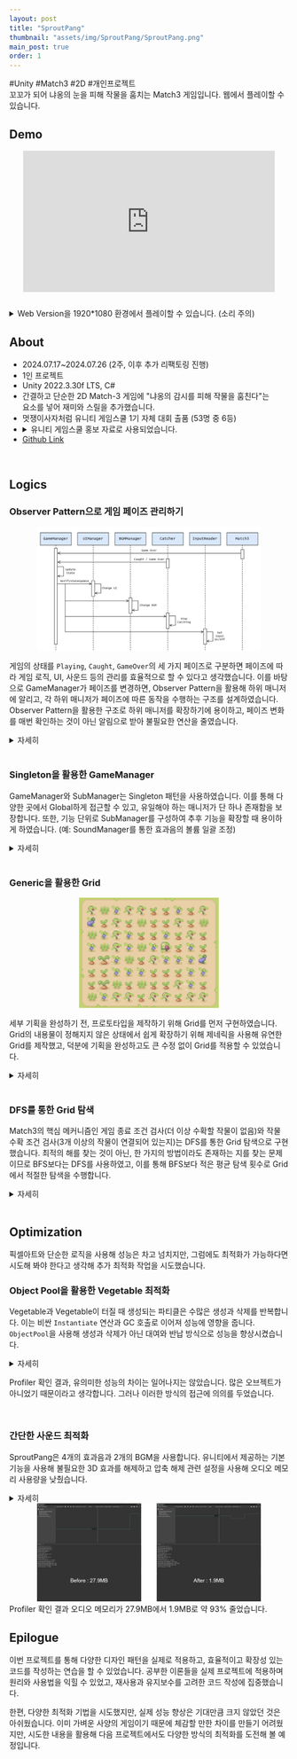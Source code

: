 ```yaml
---
layout: post
title: "SproutPang"
thumbnail: "assets/img/SproutPang/SproutPang.png"
main_post: true
order: 1
---
```


#Unity #Match3 #2D #개인프로젝트<br>
꼬꼬가 되어 냐옹의 눈을 피해 작물을 훔치는 Match3 게임입니다.
웹에서 플레이할 수 있습니다.

<!--more-->
## Demo

<div style="position: relative; padding-bottom: 56.25%; height: 0; overflow: hidden; max-width: 100%; margin: 0 auto;">
  <iframe 
    style="position: absolute; top: 0; left: 50%; width: 90%; height: 90%; transform: translateX(-50%);" 
    src="https://www.youtube.com/embed/F2qwxJidN-w" 
    frameborder="0" 
    allowfullscreen="true">
  </iframe>
</div>
<details>
    <summary>Web Version을 1920*1080 환경에서 플레이할 수 있습니다. (소리 주의)</summary>
    <div style="position: relative; padding-bottom: 75%; height: 0; overflow: hidden; max-width: 100%;">
        <iframe 
            style="position: absolute; top: 0; left: 0; width: 140%; height: 140%; border: none; transform: scale(0.7); transform-origin: 0 0;" 
            src="https://taeahnk.github.io/SproutPang/" 
            scrolling="no"
            frameborder="0" 
            allowfullscreen="true">
        </iframe>
    </div>
</details>

<h2> About </h2>

- 2024.07.17~2024.07.26 (2주, 이후 추가 리팩토링 진행)
- 1인 프로젝트
- Unity 2022.3.30f LTS, C#
- 간결하고 단순한 2D Match-3 게임에 "냐옹의 감시를 피해 작물을 훔친다"는<br>요소를 넣어 재미와 스릴을 추가했습니다.
- 멋쟁이사자처럼 유니티 게임스쿨 1기 자체 대회 출품 (53명 중 6등)
- <details><summary>유니티 게임스쿨 홍보 자료로 사용되었습니다.</summary><img src="/assets/img/SproutPang/SproutPang01.png" width="30%" height="auto"></details>
- [Github Link](https://github.com/TaeAhnK/SproutPang)

<br>

## Logics
### Observer Pattern으로 게임 페이즈 관리하기
<div align="center"><img src="/assets/img/SproutPang/SproutPang02.png" width="80%" height="auto"></div>

게임의 상태를 `Playing`, `Caught`, `GameOver`의 세 가지 페이즈로 구분하면 페이즈에 따라 게임 로직, UI, 사운드 등의 관리를 효율적으로 할 수 있다고 생각했습니다. 이를 바탕으로 GameManager가 페이즈를 변경하면, Observer Pattern을 활용해 하위 매니저에 알리고, 각 하위 매니저가 페이즈에 따른 동작을 수행하는 구조를 설계하였습니다. Observer Pattern을 활용한 구조로 하위 매니저를 확장하기에 용이하고, 페이즈 변화를 매번 확인하는 것이 아닌 알림으로 받아 불필요한 연산을 줄였습니다.

<details markdown="1">
<summary>자세히</summary>

```c#
public class GameManager : MonoBehaviour
{
    public void UpdateGameState(GameState state)
    {
        gameState = state;        
        OnGameStateChanged?.Invoke(gameState);
    }
}
```
`GameManager`는 특정 상황에서 `GameState`를 변경하고, `OnGameStateChanged`를 구독한 `SubManager`에 알림을 보냅니다.

```c#
public abstract class SubManager<T> : MonoBehaviour where T : MonoBehaviour
{
    protected virtual void Awake()
    {
        ... 
        GameManager.OnGameStateChanged += OnGameStateChanged;
    }
    
    protected void OnGameStateChanged(GameState state)
    {
        switch (state)
        {
            case GameState.Playing:
                OnPlaying();
                break;
            case GameState.Caught:
                OnCaught();
                break;
            case GameState.GameOver:
                OnGameOver();
                break;
            default:
                break;
        }
    }

    protected virtual void OnDestroy()
    {
        GameManager.OnGameStateChanged -= OnGameStateChanged;
    }
    protected virtual void OnPlaying() { }
    protected virtual void OnCaught() { }
    protected virtual void OnGameOver() { }
}
```
다른 하위 Manager들은 `SubManager`를 상속받으며, `SubManager`는 `OnGameStateChanged`의 구독과 구독 해제, 상태에 대한 Interface 역할을 합니다.
</details>
<br>

### Singleton을 활용한 GameManager
GameManager와 SubManager는 Singleton 패턴을 사용하였습니다. 이를 통해 다양한 곳에서 Global하게 접근할 수 있고, 유일해야 하는 매니저가 단 하나 존재함을 보장합니다.
또한, 기능 단위로 SubManager를 구성하여 추후 기능을 확장할 때 용이하게 하였습니다. (예: SoundManager를 통한 효과음의 볼륨 일괄 조정)
<details markdown="1">
<summary>자세히</summary>

```c#
public class GameManager : MonoBehaviour
{
    private static GameManager instance;
    public static GameManager Instance
    {
        get
        {
            if (!instance)
            {
                instance = FindAnyObjectByType<GameManager>();
                if (!instance)
                {
                    var go = new GameObject(typeof(GameManager).Name + " Auto-generated");
                    instance = go.AddComponent<GameManager>();
                }
            }
            return instance;
        }
    }
    ...
    private void Awake()
    {
        if (instance != null && instance != this)
        {
            Destroy(gameObject);
        }
        else
        {
            instance = this;
        }
        instance = this;
    }
}
```

SubManager는 제네릭을 사용해 상속이 가능하며, 쉽게 기능을 확장할 수 있습니다.

```c#
public abstract class SubManager<T> : MonoBehaviour where T : MonoBehaviour
{
    private static T instance;
    public static T Instance
    {
        get
        {
            if (!instance)
            {
                instance = FindAnyObjectByType<T>();
                if (!instance)
                {
                    var go = new GameObject(typeof(T).Name + " Auto-generated");
                    instance = go.AddComponent<T>();
                }
            }
            return instance;
        }
    }
}
```

</details>
<br>

### Generic을 활용한 Grid
<div align="center"><img src="/assets/img/SproutPang/SproutPang03.png" width="50%" height="auto"></div>

세부 기획을 완성하기 전, 프로토타입을 제작하기 위해 Grid를 먼저 구현하였습니다. Grid의 내용물이 정해지지 않은 상태에서 쉽게 확장하기 위해 제네릭을 사용해 유연한 Grid를 제작했고, 덕분에 기획을 완성하고도 큰 수정 없이 Grid를 적용할 수 있었습니다.

<details markdown="1">
<summary>자세히</summary>

```c#
public class Match3Grid<T> where T : MonoBehaviour
{
    public int width;
    public int height;
    public float cellSize;
    public Vector3 pivot;
    public T[,] gridArray;

    public Match3Grid(int width, int height, float cellSize, Vector3 pivot) { ... }
    public Vector3 GridToWorld(int x, int y, GridPoint gridPoint) { ... }
    public Vector2Int? WorldToGrid(Vector3 worldPosition) { ... }
    public void DrawDebugLines() { ... }
    public bool IsAdjacent(Vector2Int posA, Vector2Int posB) { ... }
    public bool IsValidPos(int x, int y) { ... }
    public bool IsValidPos(Vector2Int pos) { ... }
    public void Swap(Vector2Int targetA, Vector2Int targetB) { ... }
}
```

</details>
<br>

### DFS를 통한 Grid 탐색
Match3의 핵심 메커니즘인 게임 종료 조건 검사(더 이상 수확할 작물이 없음)와 작물 수확 조건 검사(3개 이상의 작물이 연결되어 있는지)는 DFS를 통한 Grid 탐색으로 구현했습니다. 최적의 해를 찾는 것이 아닌, 한 가지의 방법이라도 존재하는 지를 찾는 문제이므로 BFS보다는 DFS를 사용하였고, 이를 통해 BFS보다 적은 평균 탐색 횟수로 Grid에서 적절한 탐색을 수행합니다.

<details markdown="1">
<summary>자세히</summary>

```c#
public class Match3 : MonoBehaviour
{
    ...
    // DFS
    private bool[,] visited;
    private Stack<Vector2Int> DFSStack = new Stack<Vector2Int>(10);
    private List<Vector2Int> PopList = new List<Vector2Int>(10);
    private Vector2Int[] adjVector = {Vector2Int.down, Vector2Int.right, Vector2Int.left, Vector2Int.up};

    private void HarvestTarget(Vector2Int targetA)
    {
        ResetDFS();
        VegetableType type = grid.gridArray[targetA.x, targetA.y].type;
        DFSStack.Push(targetA);
        while (DFSStack.Count > 0)
        {
            Vector2Int current = DFSStack.Pop();
            if (!visited[current.x, current.y])
            {
                visited[current.x, current.y] = true;
                PopList.Add(current);
                foreach (Vector2Int dir in adjVector)
                {
                    Vector2Int temp = current + dir;
                    if (grid.IsValidPos(temp)
                        && grid.gridArray[temp.x, temp.y] != null
                        && !visited[temp.x, temp.y]
                        && grid.gridArray[temp.x, temp.y].type == type
                        && grid.gridArray[temp.x, temp.y].state == VegetableState.Riped)
                    {
                        DFSStack.Push(temp);                        
                    }
                }
            }
        }

        // Not enough vegetables
        if (PopList.Count < Match3Config.MinPopNum)
        {
            return;
        }
        else
        {
            GameManager.Instance.AddScore(PopList.Count * PopList.Count * 10);
            foreach (Vector2Int popItem in PopList)
            {
                DestroyElement(popItem.x, popItem.y);
            }
            SoundManager.Instance.PlaySound(SoundType.harvest);
        }
    }

    private bool NoMatch3Check()
    {
        // Check Every Vegetable is riped
        for (int i = 0; i < grid.width; i++)
        {
            for (int j = 0; j < grid.height; j++)
            {
                Vector2Int temp = new Vector2Int(i, j);
                if (grid.gridArray[temp.x, temp.y] is null
                    || grid.gridArray[temp.x, temp.y].state != VegetableState.Riped)
                {
                    return false;
                }
            }
        }

        for (int i = 0; i < grid.width; i++)
        {
            for (int j = 0; j < grid.height; j++)
            {
                // DFS for Possible Match3
                ResetDFS();
                VegetableType type = grid.gridArray[i, j].type;
                DFSStack.Push(new Vector2Int(i, j));
                while (DFSStack.Count > 0)
                {
                    Vector2Int current = DFSStack.Pop();
                    if (!visited[current.x, current.y])
                    {
                        visited[current.x, current.y] = true;
                        PopList.Add(current);
                        foreach (Vector2Int dir in adjVector)
                        {
                            Vector2Int temp = current + dir;

                            if (grid.IsValidPos(temp)
                                && grid.gridArray[temp.x, temp.y] is not null
                                && !visited[temp.x, temp.y]
                                && grid.gridArray[temp.x, temp.y].type == type
                                && grid.gridArray[temp.x, temp.y].state == VegetableState.Riped)
                            {
                                DFSStack.Push(temp);
                            }
                        }
                    }
                    if (PopList.Count >= Match3Config.MinPopNum)
                    {
                        return false;
                    }
                }
            }
        }
        return true;
    }
}
```

</details>

<br>

## Optimization
픽셀아트와 단순한 로직을 사용해 성능은 차고 넘치지만, 그럼에도 최적화가 가능하다면 시도해 봐야 한다고 생각해 추가 최적화 작업을 시도했습니다.

### Object Pool을 활용한 Vegetable 최적화
Vegetable과 Vegetable이 터질 때 생성되는 파티클은 수많은 생성과 삭제를 반복합니다. 이는 비싼 `Instantiate` 연산과 GC 호출로 이어져 성능에 영향을 줍니다.
`ObjectPool`을 사용해 생성과 삭제가 아닌 대여와 반납 방식으로 성능을 향상시켰습니다.

<details markdown="1">
<summary>자세히</summary>

```c#
public class ObjectPool
{
    public GameObject prefab;
    private Queue<GameObject> pool = new Queue<GameObject>();

    public ObjectPool(GameObject prefab, int count)
    {
        this.prefab = prefab;
        for (int i = 0; i < count; i++)
        {
            pool.Enqueue(CreateNewObject());
        }
    }

    private GameObject CreateNewObject()
    {
        if (!prefab)
        {
            return null; // Error
        }
        var obj = Object.Instantiate(prefab);
        obj.SetActive(false);
        return obj;
    }

    public GameObject GetObject()
    {
        if (pool.Count > 0)
        {
            var obj = pool.Dequeue();
            obj.SetActive(true);
            return obj;
        }
        else
        {
            var obj = CreateNewObject();
            obj.SetActive(true);
            return obj;
        }
    }

    public void ReturnObject(GameObject obj)
    {
        obj.SetActive(false);
        pool.Enqueue(obj);
    }

}
```
`Object Pool`을 생성할 때 미리 몇 개의 GameObject를 만들어 큐에 저장해두고, 요청이 있으면 저장된 GameObject를 반환합니다.
더 이상 반환할 GameObject가 없다면 추가로 생성합니다.

```c#
public class Match3 : MonoBehaviour
{
    ...
    private Dictionary<VegetableType, ObjectPool> VegetableObjPool 
                                                        = new Dictionary<VegetableType, ObjectPool>();
    ...
}


public class VegetableParticleManager : MonoBehaviour
{
    ...    
    private Dictionary<VegetableType, ObjectPool> ParticleObjectPools 
                                                        = new Dictionary<VegetableType, ObjectPool>();
    ...
}
```
Match3와 VegetableParticleManager는 `<VegetableType, ObjectPool>`의 쌍을 `Dictionary`로 저장하여 키를 통해 필요한 `Object Pool`에 접근합니다.

</details>

Profiler 확인 결과, 유의미한 성능의 차이는 일어나지는 않았습니다. 많은 오브젝트가 아니었기 때문이라고 생각합니다. 그러나 이러한 방식의 접근에 의의를 두었습니다.

<br>

### 간단한 사운드 최적화
SproutPang은 4개의 효과음과 2개의 BGM을 사용합니다. 유니티에서 제공하는 기본 기능을 사용해 불필요한 3D 효과를 해제하고 압축 해제 관련 설정을 사용해 오디오 메모리 사용량을 낮췄습니다.

<details markdown="1">
<summary>자세히</summary>
<div align="center"><img src="/assets/img/SproutPang/SproutPang04.png" width="60%" height="auto"></div>
효과음은 다음의 설정을 통해 최적화를 진행했습니다.

- Force To Mono : 입체 음향을 사용하는 것이 아니므로 단일 채널 사운드를 사용했습니다.
- Ambisonic : Sound Field 또한 사용하지 않아 해제했습니다.
- Decompress On Load : 메모리를 조금 더 사용하지만 미리 소리를 압축 해제해 놓습니다. 효과음은 용량이 작아 사용했습니다.
- 압축 포맷 : Vorbis

<div align="center"><img src="/assets/img/SproutPang/SproutPang05.png" width="60%" height="auto"></div>
BGM은 다음의 설정을 사용했습니다.
- Force To Mono
- Ambisonic
- Streaming : 메모리에 파일을 로드하지 않고 디스크에서 읽습니다.
- 압축 포맷 : Vorbis

</details>

<div align="center"><img src="/assets/img/SproutPang/SproutPang06.png" width="80%" height="auto"></div>
Profiler 확인 결과 오디오 메모리가 27.9MB에서 1.9MB로 약 93% 줄었습니다.

<br>

## Epilogue
이번 프로젝트를 통해 다양한 디자인 패턴을 실제로 적용하고, 효율적이고 확장성 있는 코드를 작성하는 연습을 할 수 있었습니다. 
공부한 이론들을 실제 프로젝트에 적용하며 원리와 사용법을 익힐 수 있었고, 재사용과 유지보수를 고려한 코드 작성에 집중했습니다.   

한편, 다양한 최적화 기법을 시도했지만, 실제 성능 향상은 기대만큼 크지 않았던 것은 아쉬웠습니다.
이미 가벼운 사양의 게임이기 때문에 체감할 만한 차이를 만들기 어려웠지만, 시도한 내용을 활용해 다음 프로젝트에서도 다양한 방식의 최적화를 도전해 볼 예정입니다.